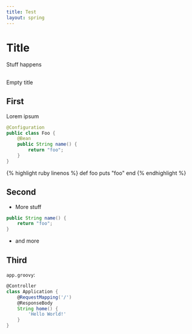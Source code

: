 ```yaml
---
title: Test
layout: spring
---
```

# Title

Stuff happens

## 

Empty title

## First

Lorem ipsum

```java
@Configuration
public class Foo {
    @Bean
    public String name() {
        return "foo";
    }
}
```

{% highlight ruby linenos %}
    def foo
      puts "foo"
    end
{% endhighlight %}

## Second

* More stuff
```java
public String name() {
    return "foo";
}
```
* and more


## Third

`app.groovy`:

```groovy
@Controller
class Application {
    @RequestMapping('/')
    @ResponseBody
    String home() {
        'Hello World!'
    }
}
```

